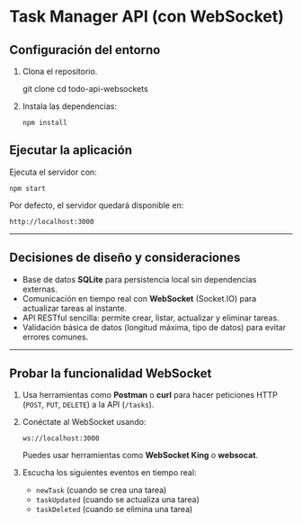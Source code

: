 
# Task Manager API (con WebSocket)

## Configuración del entorno

1. Clona el repositorio.

    git clone <url-del-repositorio>
    cd todo-api-websockets

2. Instala las dependencias:

   ```
   npm install
   ```

## Ejecutar la aplicación

Ejecuta el servidor con:

```
npm start
```

Por defecto, el servidor quedará disponible en:

```
http://localhost:3000
```

---

## Decisiones de diseño y consideraciones

- Base de datos **SQLite** para persistencia local sin dependencias externas.
- Comunicación en tiempo real con **WebSocket** (Socket.IO) para actualizar tareas al instante.
- API RESTful sencilla: permite crear, listar, actualizar y eliminar tareas.
- Validación básica de datos (longitud máxima, tipo de datos) para evitar errores comunes.

---

## Probar la funcionalidad WebSocket

1. Usa herramientas como **Postman** o **curl** para hacer peticiones HTTP (`POST`, `PUT`, `DELETE`) a la API (`/tasks`).
2. Conéctate al WebSocket usando:

   ```
   ws://localhost:3000
   ```

   Puedes usar herramientas como **WebSocket King** o **websocat**.
3. Escucha los siguientes eventos en tiempo real:
   - `newTask` (cuando se crea una tarea)
   - `taskUpdated` (cuando se actualiza una tarea)
   - `taskDeleted` (cuando se elimina una tarea)
